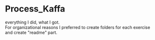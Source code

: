 # Process_Kaffa
everything I did, what I got. </br>
For organizational reasons I preferred to create folders for each exercise and create "readme" part.
